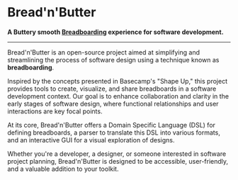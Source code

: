 # Bread'n'Butter

**A Buttery smooth [Breadboarding][] experience for software development.**

[breadboarding]: https://basecamp.com/shapeup/1.3-chapter-04

---

Bread'n'Butter is an open-source project aimed at simplifying and streamlining
the process of software design using a technique known as **breadboarding**.

Inspired by the concepts presented in Basecamp's "Shape Up," this project
provides tools to create, visualize, and share breadboards in a software
development context. Our goal is to enhance collaboration and clarity in the
early stages of software design, where functional relationships and user
interactions are key focal points.

At its core, Bread'n'Butter offers a Domain Specific Language (DSL) for
defining breadboards, a parser to translate this DSL into various formats, and
an interactive GUI for a visual exploration of designs.

Whether you're a developer, a designer, or someone interested in software
project planning, Bread'n'Butter is designed to be accessible, user-friendly,
and a valuable addition to your toolkit.
